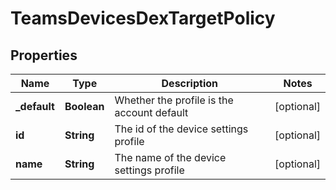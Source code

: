 

# TeamsDevicesDexTargetPolicy


## Properties

| Name | Type | Description | Notes |
|------------ | ------------- | ------------- | -------------|
|**_default** | **Boolean** | Whether the profile is the account default |  [optional] |
|**id** | **String** | The id of the device settings profile |  [optional] |
|**name** | **String** | The name of the device settings profile |  [optional] |



